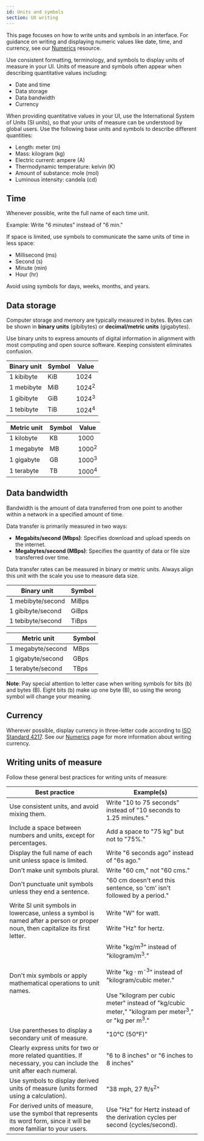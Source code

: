 ```yaml
---
id: Units and symbols
section: UX writing
---
```


This page focuses on how to write units and symbols in an interface. For guidance on writing and displaying numeric values like date, time, and currency, see our [Numerics](/ux-writing/numerics) resource.

Use consistent formatting, terminology, and symbols to display units of measure in your UI. Units of measure and symbols often appear when describing quantitative values including:

- Date and time
- Data storage
- Data bandwidth
- Currency

When providing quantitative values in your UI, use the International System of Units (SI units), so that your units of measure can be understood by global users. Use the following base units and symbols to describe different quantities:
- Length: meter (m)
- Mass: kilogram (kg)
- Electric current: ampere (A)
- Thermodynamic temperature: kelvin (K)
- Amount of substance: mole (mol)
- Luminous intensity: candela (cd)

## Time

Whenever possible, write the full name of each time unit.

Example: Write "6 minutes" instead of "6 min."

If space is limited, use symbols to communicate the same units of time in less space: 

- Millisecond (ms)
- Second (s)
- Minute (min)
- Hour (hr)

Avoid using symbols for days, weeks, months, and years.

## Data storage

Computer storage and memory are typically measured in bytes. Bytes can be shown in **binary units** (gibibytes) or **decimal/metric units** (gigabytes).

Use binary units to express amounts of digital information in alignment with most computing and open source software. Keeping consistent eliminates confusion.

| **Binary unit** | **Symbol** | **Value**        |
|-----------------|------------|------------------|
| 1 kibibyte      | KiB        | 1024             |
| 1 mebibyte      | MiB        | 1024<sup>2</sup> |
| 1 gibibyte      | GiB        | 1024<sup>3</sup> |
| 1 tebibyte      | TiB        | 1024<sup>4</sup> |

| **Metric unit** | **Symbol** | **Value**        |
|-----------------|------------|------------------|
| 1 kilobyte     | KB       | 1000             |
| 1 megabyte     | MB        | 1000<sup>2</sup> |
| 1 gigabyte     | GB        | 1000<sup>3</sup> |
| 1 terabyte     | TB       | 1000<sup>4</sup> |

## Data bandwidth

Bandwidth is the amount of data transferred from one point to another within a network in a specified amount of time.

Data transfer is primarily measured in two ways:
- **Megabits/second (Mbps)**: Specifies download and upload speeds on the internet. 
- **Megabytes/second (MBps)**: Specifies the quantity of data or file size transferred over time.

Data transfer rates can be measured in binary or metric units. Always align this unit with the scale you use to measure data size. 

| **Binary unit** | **Symbol** |      
|-----------------|------------|
| 1 mebibyte/second | MiBps | 
| 1 gibibyte/second | GiBps | 
| 1 tebibyte/second | TiBps | 

| **Metric unit** | **Symbol** |      
|-----------------|------------|
| 1 megabyte/second | MBps | 
| 1 gigabyte/second | GBps | 
| 1 terabyte/second | TBps | 

**Note**: Pay special attention to letter case when writing symbols for bits (b) and bytes (B). Eight bits (b) make up one byte (B), so using the wrong symbol will change your meaning. 

## Currency

Wherever possible, display currency in three-letter code according to [ISO Standard 4217](https://www.iso.org/iso-4217-currency-codes.html). See our [Numerics](/ux-writing/numerics#numbers-and-currency) page for more information about writing currency.

## Writing units of measure

Follow these general best practices for writing units of measure:

| **Best practice**                                                                                                                                                          | **Example(s)**                                                                                                                                                                                                                                                            |
|----------------------------------------------------------------------------------------------------------------------------------------------------------------------------|---------------------------------------------------------------------------------------------------------------------------------------------------------------------------------------------------------------------------------------------------------------------------|
| Use consistent units, and avoid mixing them.                                                                                                                               | Write "10 to 75 seconds" instead of "10 seconds to 1.25 minutes."                                                                                                                                       |
| Include a space between numbers and units, except for percentages.                                                                                                         | Add a space to "75 kg" but not to "75%."                                                                                                                                                                                                             |
| Display the full name of each unit unless space is limited.                                                                                                                | Write "6 seconds ago" instead of "6s ago."                                                                                                                                                                                                                                |
| Don't make unit symbols plural.                                                                                                                                            | Write "60 cm," not "60 cms."                                                                                                                                                                                                                                              |
| Don't punctuate unit symbols unless they end a sentence.                                                                                                                   | "60 cm doesn't end this sentence, so 'cm' isn't followed by a period."                                                                                                                                                                                                   |
| Write SI unit symbols in lowercase, unless a symbol is named after a person or proper noun, then capitalize its first letter. | Write "W" for watt.  <br /><br />Write "Hz" for hertz. |
| Don't mix symbols or apply mathematical operations to unit names.                                                                                                          | Write "kg/m<sup>3</sup>" instead of "kilogram/m<sup>3</sup>."  <br /><br />Write "kg · m<sup>-3</sup>" instead of "kilogram/cubic meter."  <br /><br />Use "kilogram per cubic meter" instead of "kg/cubic meter," "kilogram per meter<sup>3</sup>," or "kg per m<sup>3</sup>." |
| Use parentheses to display a secondary unit of measure.                                                                                                | "10°C (50°F)"                                                                                                                                                                                                                                                             |
| Clearly express units for two or more related quantities. If necessary, you can include the unit after each numeral.                                                        | "6 to 8 inches" or "6 inches to 8 inches"                                                                                                                                                                                                                                 |
| Use symbols to display derived units of measure (units formed using a calculation).                                                                                        | "38 mph, 27 ft/s<sup>2</sup>"                                                                                                                                                                                                                                                        |
| For derived units of measure, use the symbol that represents its word form, since it will be more familiar to your users.                                                        | Use "Hz" for Hertz instead of the derivation cycles per second (cycles/second).     

